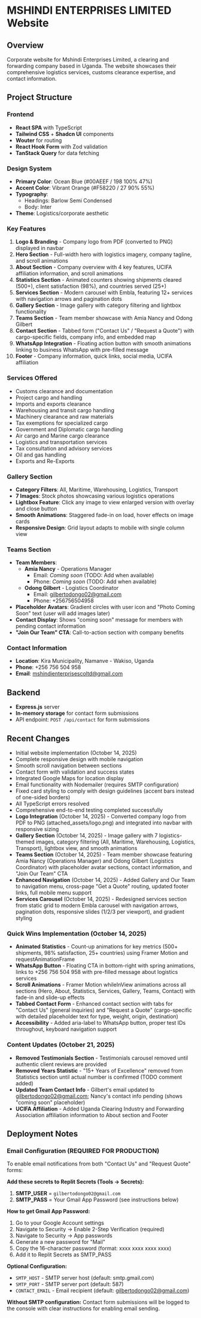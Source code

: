 # MSHINDI ENTERPRISES LIMITED Website

## Overview
Corporate website for Mshindi Enterprises Limited, a clearing and forwarding company based in Uganda. The website showcases their comprehensive logistics services, customs clearance expertise, and contact information.

## Project Structure

### Frontend
- **React SPA** with TypeScript
- **Tailwind CSS** + **Shadcn UI** components
- **Wouter** for routing
- **React Hook Form** with Zod validation
- **TanStack Query** for data fetching

### Design System
- **Primary Color**: Ocean Blue (#00AEEF / 198 100% 47%)
- **Accent Color**: Vibrant Orange (#F58220 / 27 90% 55%)
- **Typography**: 
  - Headings: Barlow Semi Condensed
  - Body: Inter
- **Theme**: Logistics/corporate aesthetic

### Key Features
1. **Logo & Branding** - Company logo from PDF (converted to PNG) displayed in navbar
2. **Hero Section** - Full-width hero with logistics imagery, company tagline, and scroll animations
3. **About Section** - Company overview with 4 key features, UCIFA affiliation information, and scroll animations
4. **Statistics Section** - Animated counters showing shipments cleared (500+), client satisfaction (98%), and countries served (25+)
5. **Services Section** - Modern carousel with Embla, featuring 12+ services with navigation arrows and pagination dots
6. **Gallery Section** - Image gallery with category filtering and lightbox functionality
7. **Teams Section** - Team member showcase with Amia Nancy and Odong Gilbert
8. **Contact Section** - Tabbed form ("Contact Us" / "Request a Quote") with cargo-specific fields, company info, and embedded map
9. **WhatsApp Integration** - Floating action button with smooth animations linking to business WhatsApp with pre-filled message
10. **Footer** - Company information, quick links, social media, UCIFA affiliation

### Services Offered
- Customs clearance and documentation
- Project cargo and handling
- Imports and exports clearance
- Warehousing and transit cargo handling
- Machinery clearance and raw materials
- Tax exemptions for specialized cargo
- Government and Diplomatic cargo handling
- Air cargo and Marine cargo clearance
- Logistics and transportation services
- Tax consultation and advisory services
- Oil and gas handling
- Exports and Re-Exports

### Gallery Section
- **Category Filters**: All, Maritime, Warehousing, Logistics, Transport
- **7 Images**: Stock photos showcasing various logistics operations
- **Lightbox Feature**: Click any image to view enlarged version with overlay and close button
- **Smooth Animations**: Staggered fade-in on load, hover effects on image cards
- **Responsive Design**: Grid layout adapts to mobile with single column view

### Teams Section
- **Team Members**:
  - **Amia Nancy** - Operations Manager
    - Email: *Coming soon* (TODO: Add when available)
    - Phone: *Coming soon* (TODO: Add when available)
  - **Odong Gilbert** - Logistics Coordinator
    - Email: gilbertodongo02@gmail.com
    - Phone: +256756504958
- **Placeholder Avatars**: Gradient circles with user icon and "Photo Coming Soon" text (user will add images later)
- **Contact Display**: Shows "coming soon" message for members with pending contact information
- **"Join Our Team" CTA**: Call-to-action section with company benefits

### Contact Information
- **Location**: Kira Municipality, Namanve - Wakiso, Uganda
- **Phone**: +256 756 504 958
- **Email**: mshindienterprisescoltd@gmail.com

## Backend
- **Express.js** server
- **In-memory storage** for contact form submissions
- API endpoint: `POST /api/contact` for form submissions

## Recent Changes
- Initial website implementation (October 14, 2025)
- Complete responsive design with mobile navigation
- Smooth scroll navigation between sections
- Contact form with validation and success states
- Integrated Google Maps for location display
- Email functionality with Nodemailer (requires SMTP configuration)
- Fixed card styling to comply with design guidelines (accent bars instead of one-sided borders)
- All TypeScript errors resolved
- Comprehensive end-to-end testing completed successfully
- **Logo Integration** (October 14, 2025) - Converted company logo from PDF to PNG (attached_assets/logo.png) and integrated into navbar with responsive sizing
- **Gallery Section** (October 14, 2025) - Image gallery with 7 logistics-themed images, category filtering (All, Maritime, Warehousing, Logistics, Transport), lightbox view, and smooth animations
- **Teams Section** (October 14, 2025) - Team member showcase featuring Amia Nancy (Operations Manager) and Odong Gilbert (Logistics Coordinator) with placeholder avatar sections, contact information, and "Join Our Team" CTA
- **Enhanced Navigation** (October 14, 2025) - Added Gallery and Our Team to navigation menu, cross-page "Get a Quote" routing, updated footer links, full mobile menu support
- **Services Carousel** (October 14, 2025) - Redesigned services section from static grid to modern Embla carousel with navigation arrows, pagination dots, responsive slides (1/2/3 per viewport), and gradient styling

### Quick Wins Implementation (October 14, 2025)
- **Animated Statistics** - Count-up animations for key metrics (500+ shipments, 98% satisfaction, 25+ countries) using Framer Motion and requestAnimationFrame
- **WhatsApp Button** - Floating CTA in bottom-right with spring animations, links to +256 756 504 958 with pre-filled message about logistics services
- **Scroll Animations** - Framer Motion whileInView animations across all sections (Hero, About, Statistics, Services, Gallery, Teams, Contact) with fade-in and slide-up effects
- **Tabbed Contact Form** - Enhanced contact section with tabs for "Contact Us" (general inquiries) and "Request a Quote" (cargo-specific with detailed placeholder text for type, weight, origin, destination)
- **Accessibility** - Added aria-label to WhatsApp button, proper test IDs throughout, keyboard navigation support

### Content Updates (October 21, 2025)
- **Removed Testimonials Section** - Testimonials carousel removed until authentic client reviews are provided
- **Removed Years Statistic** - "15+ Years of Excellence" removed from Statistics section until actual number is confirmed (TODO comment added)
- **Updated Team Contact Info** - Gilbert's email updated to gilbertodongo02@gmail.com; Nancy's contact info pending (shows "coming soon" placeholder)
- **UCIFA Affiliation** - Added Uganda Clearing Industry and Forwarding Association affiliation information to About section and Footer

## Deployment Notes

### Email Configuration (REQUIRED FOR PRODUCTION)
To enable email notifications from both "Contact Us" and "Request Quote" forms:

**Add these secrets to Replit Secrets (Tools → Secrets):**

1. **SMTP_USER** = `gilbertodongo02@gmail.com`
2. **SMTP_PASS** = Your Gmail App Password (see instructions below)

**How to get Gmail App Password:**
1. Go to your Google Account settings
2. Navigate to Security → Enable 2-Step Verification (required)
3. Navigate to Security → App passwords
4. Generate a new password for "Mail"
5. Copy the 16-character password (format: xxxx xxxx xxxx xxxx)
6. Add it to Replit Secrets as SMTP_PASS

**Optional Configuration:**
- `SMTP_HOST` - SMTP server host (default: smtp.gmail.com)
- `SMTP_PORT` - SMTP server port (default: 587)
- `CONTACT_EMAIL` - Email recipient (default: gilbertodongo02@gmail.com)

**Without SMTP configuration:** Contact form submissions will be logged to the console with clear instructions for enabling email sending.
